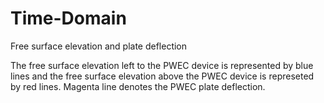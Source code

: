 # Time-Domain
Free surface elevation and plate deflection

The free surface elevation left to the PWEC device is represented by blue lines and the free surface elevation above the PWEC device is represeted by red lines. Magenta line denotes the PWEC plate deflection.
